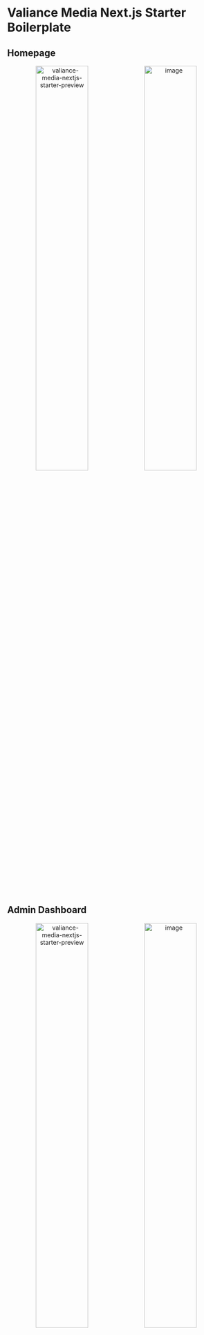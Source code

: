 # Valiance Media Next.js Starter Boilerplate

## Homepage
<p align="center">
  <img src="https://github.com/user-attachments/assets/18bcfa52-7716-4c04-9eb9-4daf86f94297" alt="valiance-media-nextjs-starter-preview" width="49%" />
  <img src="https://github.com/user-attachments/assets/c8d6405a-36de-4295-a78e-31bcc65d6a05" alt="image" width="49%" />
</p>

## Admin Dashboard
<p align="center">
  <img src="https://github.com/user-attachments/assets/4467133b-a70d-41e6-ae4a-98ab6eadc103" alt="valiance-media-nextjs-starter-preview" width="49%" />
  <img src="https://github.com/user-attachments/assets/03770c68-f2e3-465c-ba45-0420c49b0724" alt="image" width="49%" />
</p>

## Manage Pages
<p align="center">
  <img src="https://github.com/user-attachments/assets/6e0ff488-817b-4f7d-acdd-7de121ffb916" alt="valiance-media-nextjs-starter-preview" width="49%" />
  <img src="https://github.com/user-attachments/assets/98273f47-4bcf-4067-a1d2-a7f917b2f1db" alt="image" width="49%" />
</p>

## SEO Dashboard
<p align="center">
  <img src="https://github.com/user-attachments/assets/cd01fba4-0825-45b0-bb60-37711a31ddb9" alt="valiance-media-nextjs-starter-preview" width="49%" />
  <img src="https://github.com/user-attachments/assets/c26b7647-1788-4a54-861f-bb027d156f8a" alt="image" width="49%" />
</p>

## Application Settings
<p align="center">
  <img src="https://github.com/user-attachments/assets/f61d3e1f-a9dc-4066-aabd-369536c14b37" alt="valiance-media-nextjs-starter-preview" width="49%" />
  <img src="https://github.com/user-attachments/assets/4472540e-c69e-40ee-ab7d-246312598249" alt="image" width="49%" />
</p>

A production-ready Next.js boilerplate with built-in SEO optimization, content management system, and modern development practices. Created by [Valiance Media LLC](https://valiancemedia.com) to accelerate the development of professional marketing websites and web applications.

## 🚀 Features

### Advanced SEO Management
- **Visual SEO Dashboard**: Complete SEO health monitoring with actionable insights
- **Multi-Sitemap Architecture**: Automatic generation of separate sitemaps for pages, blog posts, and categories
- **Schema Markup Generator**: Visual interface for 13+ schema types (Article, Product, FAQ, HowTo, Event, etc.)
- **Social Media Previews**: Live preview of content on Twitter, Facebook, and LinkedIn
- **Redirect Management**: Intelligent redirect system with chain and circular redirect prevention
- **Robots.txt Editor**: GUI editor with validation and best practices
- **Meta Tag Automation**: Automatic generation of optimal meta tags for all pages
- **Search Console Integration**: Direct integration with verification codes

### Professional Content Management System
- **Comprehensive Admin Dashboard**: Multi-tab interface with Overview, Content, and System management
- **Visual Blog Editor**: Rich text editor with formatting tools, image management, and SEO fields
- **GitHub CMS Integration**: Production-ready GitHub API for serverless deployments
- **Page Management System**: CRUD operations for static pages with individual SEO settings
- **Category Management**: Full category system with descriptions, slugs, and post counting
- **Draft/Published Workflow**: Complete content workflow with featured content highlighting
- **Content Organization**: Tags, categories, reading time, and author management
- **Bulk Operations**: Manage multiple posts and pages efficiently

### System Configuration & Monitoring
- **Multi-Provider Email Support**: SMTP, SendGrid, Mailgun, Postmark, and Resend
- **Analytics Integration**: Google Analytics, Facebook Pixel, Hotjar, Microsoft Clarity
- **Site Verification**: Google, Bing, Yandex, Pinterest verification management
- **Real-time Health Monitoring**: System status indicators for all components
- **Environment Variable Validation**: Automatic checking of required configurations
- **Performance Metrics**: Publishing rates, content statistics, system health scores

### Developer Experience
- **TypeScript**: Full type safety across the application with proper interfaces
- **Tailwind CSS**: Utility-first CSS framework with custom blue-based theme
- **Theme System**: Built-in dark/light mode with CSS variables
- **Component Library**: 50+ reusable UI components with consistent naming
- **ESLint & Prettier**: Code quality and formatting enforcement
- **Design System**: Comprehensive typography and spacing system
- **Edge-Compatible Auth**: Authentication system optimized for edge runtime with security features
- **API Documentation**: Well-structured RESTful endpoints

### Production Ready
- **Performance Optimized**: 95+ Lighthouse scores, optimized for Core Web Vitals
- **Mobile-First Design**: Responsive layouts with touch-friendly interfaces
- **Security Features**: CSRF protection, XSS prevention, secure authentication with brute-force protection and session management
- **Deployment Ready**: Optimized for Vercel, Netlify, and other platforms
- **Legal Compliance**: Privacy Policy and Terms of Service templates
- **Accessibility**: WCAG 2.1 AA compliant components

## 📦 Quick Start

### Prerequisites
- Node.js 18+ 
- npm or yarn or pnpm
- Git (for GitHub CMS features)

### Installation

1. **Clone the repository:**
```bash
git clone https://github.com/valiance-media/nextjs-starter.git my-project
cd my-project
```

2. **Install dependencies:**
```bash
npm install
```

3. **Set up authentication (Required for Admin Access):**
```bash
# Run the auth setup script
npm run setup-auth

# Or manually create .env.local with:
ADMIN_USERNAME=your-admin-username
ADMIN_PASSWORD_HASH=your-hashed-password
SESSION_SECRET=your-session-secret
```

4. **Configure environment variables:**
```bash
# Create .env.local file
cp .env.example .env.local

# Edit .env.local with your values
NEXT_PUBLIC_SITE_URL=http://localhost:3000
```

5. **Update the SEO configuration:**
- Edit `src/seo/seo.config.ts` with your company information
- Update site URL, social media links, and verification codes

6. **Generate favicon assets:**
- Go to [favicon.io/favicon-converter/](https://favicon.io/favicon-converter/)
- Upload your logo (512x512px or larger recommended)
- Download and extract files to `public/favicon/`

7. **Run the development server:**
```bash
npm run dev
```

Open [http://localhost:3000](http://localhost:3000) to see your site.
Access the admin dashboard at [http://localhost:3000/admin](http://localhost:3000/admin)

## 🎨 Admin Dashboard

### Accessing the Admin Panel
1. Navigate to `/admin/login`
2. Use the credentials you set up in `.env.local`
3. Access the comprehensive dashboard at `/admin`
4. Note: The system includes automatic account lockout after failed login attempts and session timeout for security

### Dashboard Features

#### Overview Tab
- **Quick Actions**: Create new posts/pages, manage categories, access SEO settings
- **Statistics Cards**: Total posts, published, drafts, pages count
- **Recent Posts**: Quick access with inline editing capabilities
- **System Status**: Real-time monitoring of GitHub, Email, Analytics, SEO configuration
- **Categories Overview**: Visual breakdown with post counts
- **Performance Metrics**: Publishing rates and content health scores

#### Content Tab
- **Blog Management**: Create, edit, delete posts with rich text editor
- **Page Management**: Static page CRUD operations with SEO settings
- **Category Management**: Organize content with hierarchical categories
- **Redirect Management**: Create and manage URL redirects with chain prevention

#### System Tab
- **Configuration Center**: Access all system settings from one place
- **Integration Management**: GitHub, Email, Analytics configuration
- **Site Files**: Quick access to sitemap.xml and robots.txt
- **Settings Page**: Comprehensive configuration interface

### Content Editor Features
- **Rich Text Editing**: Headings, formatting, lists, links, images, code blocks
- **SEO Optimization**: Meta title, description, keywords, schema markup
- **Media Management**: Upload and manage images through GitHub integration
- **Draft System**: Save drafts and publish when ready
- **Featured Content**: Highlight important posts
- **Categories & Tags**: Organize content effectively
- **Author Attribution**: Track content creators
- **Reading Time**: Automatic calculation

## 🎯 SEO Management

### SEO Dashboard (`/admin/seo`)
Access the comprehensive SEO management interface with multiple tabs:

#### Configuration Tab
- **Visual Config Editor**: Modify seo.config.ts through GUI
- **Social Media Settings**: Configure Open Graph and Twitter Cards
- **Analytics Setup**: Integrate tracking codes
- **Verification Codes**: Manage search engine verifications

#### Redirects Tab
- **Smart Redirect Management**: Create, edit, delete redirects
- **Chain Prevention**: Automatic detection and prevention of redirect chains
- **Circular Detection**: Prevents A→B→A redirect loops
- **Bulk Updates**: Update multiple redirects when chains are detected

#### Schema Markup Tab
- **Schema Generator**: Visual interface for creating structured data
- **13+ Schema Types**: Article, Product, FAQ, HowTo, Event, Service, etc.
- **Auto-population**: Schemas populate with page data automatically
- **Validation Tools**: Direct links to Google Rich Results Test
- **Export JSON-LD**: Copy generated schemas for external use

#### SEO Health Tab
- **Meta Tag Analysis**: Check all pages for proper meta tags
- **Sitemap Status**: Monitor sitemap generation and content
- **Schema Coverage**: Track which pages have structured data
- **Performance Metrics**: SEO-related performance indicators

### Schema Markup System

The boilerplate includes advanced schema markup support:

**Supported Schema Types:**
- Organization / LocalBusiness / Person
- Article / BlogPosting / NewsArticle  
- Product / Service / Review
- FAQ / HowTo / Recipe
- Event / Course / JobPosting
- Video / SoftwareApplication
- Website / BreadcrumbList

**Features:**
- Visual schema editor in blog/page editors
- Automatic schema generation based on content
- Multiple schemas per page support
- Schema validation and testing tools

## 🔧 Configuration

### Environment Variables

```env
# Required
NEXT_PUBLIC_SITE_URL=https://yoursite.com

# Admin Authentication (Required for Admin Access)
ADMIN_USERNAME=admin
ADMIN_PASSWORD_HASH=hashed-password-here
SESSION_SECRET=your-session-secret

# GitHub CMS (For Production Content Management)
GITHUB_TOKEN=ghp_xxxxxxxxxxxxxxxxxxxx
GITHUB_OWNER=your-username
GITHUB_REPO=your-repo-name
GITHUB_BRANCH=main

# Email Configuration (Choose One Provider)
# SMTP
SMTP_HOST=smtp.gmail.com
SMTP_PORT=587
SMTP_USER=your-email@gmail.com
SMTP_PASS=your-app-password

# OR SendGrid
SENDGRID_API_KEY=SG.xxxxxxxxxxxxx

# OR Mailgun
MAILGUN_API_KEY=key-xxxxxxxxxxxxx
MAILGUN_DOMAIN=mg.yourdomain.com

# OR Postmark
POSTMARK_API_KEY=xxxxxxxxxxxxx

# OR Resend
RESEND_API_KEY=re_xxxxxxxxxxxxx

# Analytics (Optional)
NEXT_PUBLIC_GA_MEASUREMENT_ID=G-XXXXXXXXXX
NEXT_PUBLIC_FB_PIXEL_ID=XXXXXXXXXX
NEXT_PUBLIC_HOTJAR_ID=XXXXXXXXXX
NEXT_PUBLIC_CLARITY_ID=XXXXXXXXXX

# Site Verification (Optional)
NEXT_PUBLIC_GOOGLE_SITE_VERIFICATION=XXXXXXXXXX
NEXT_PUBLIC_BING_SITE_VERIFICATION=XXXXXXXXXX
NEXT_PUBLIC_YANDEX_SITE_VERIFICATION=XXXXXXXXXX
NEXT_PUBLIC_PINTEREST_SITE_VERIFICATION=XXXXXXXXXX

# Development Options
DISABLE_ADMIN_AUTH=true  # Disable auth in development
```

### SEO Configuration
All SEO settings are centralized in `src/seo/seo.config.ts`:

```typescript
export const seoConfig = {
  siteName: 'Your Company',
  siteUrl: 'https://yoursite.com',
  defaultTitle: 'Your Default Title',
  defaultDescription: 'Your default description',
  defaultKeywords: ['keyword1', 'keyword2'],
  
  // Social Media
  social: {
    twitter: '@yourhandle',
    facebook: 'yourpage',
    instagram: 'yourprofile',
    linkedin: 'company/yourcompany'
  },
  
  // Organization Schema
  organization: {
    name: 'Your Company',
    logo: '/logos/logo.png',
    contactEmail: 'contact@yoursite.com'
  }
};
```

### Theme Customization
- Edit `src/styles/themes.ts` for color schemes
- Modify `tailwind.config.js` for design tokens
- Update CSS variables in `src/styles/globals.css`
- Customize typography system for brand consistency

## 📁 Project Structure

```
├── public/
│   ├── favicon/          # Favicon assets
│   ├── images/           # Static images
│   ├── logos/            # Company logos
│   └── blog-content/     # Blog post content (JSON files)
│       └── images/       # Blog post images
├── src/
│   ├── app/              # Next.js app router pages
│   │   ├── admin/        # Admin CMS pages
│   │   │   ├── page.tsx  # Enhanced admin dashboard
│   │   │   ├── blog/     # Blog management
│   │   │   ├── pages/    # Page management
│   │   │   ├── seo/      # SEO dashboard
│   │   │   ├── settings/ # System settings
│   │   │   └── categories/ # Category management
│   │   ├── api/          # API routes
│   │   │   └── admin/    # Admin API endpoints
│   │   ├── blog/         # Public blog pages
│   │   └── (pages)/      # Static pages
│   ├── components/       # Reusable components
│   │   ├── admin/        # Admin-specific components
│   │   │   ├── seo/      # SEO management components
│   │   │   └── blog/     # Blog editor components
│   │   └── ui/           # UI components
│   ├── seo/              # SEO utilities
│   ├── lib/              # Utility functions
│   │   ├── auth.ts       # Authentication
│   │   ├── github-cms.ts # GitHub integration
│   │   └── redirects.ts  # Redirect management
│   └── middleware.ts     # Auth middleware
```

## 🚢 Deployment

### Vercel (Recommended)
1. Push your code to GitHub
2. Import your repository on [Vercel](https://vercel.com)
3. Add all environment variables in Vercel dashboard
4. Deploy

### Production Content Management

For production environments, the GitHub CMS integration allows you to:
- Create and edit content without database
- Automatic deployments on content changes
- Version control for all content
- Works perfectly with Vercel/Netlify

### Setting up GitHub CMS:
1. Create a GitHub Personal Access Token
2. Add token and repository details to environment variables
3. Content changes will trigger automatic deployments

## 📊 API Endpoints

### Public Endpoints
- `GET /api/blog` - List all published blog posts
- `GET /api/blog/[slug]` - Get single blog post
- `GET /sitemap.xml` - Dynamic sitemap
- `GET /robots.txt` - Robots file

### Admin Endpoints (Protected)
- `POST /api/admin/auth/login` - Admin login
- `POST /api/admin/auth/logout` - Admin logout
- `GET /api/admin/dashboard` - Dashboard statistics
- `POST /api/admin/blog-post` - Create blog post
- `PUT /api/admin/blog-post` - Update blog post
- `DELETE /api/admin/blog-post` - Delete blog post
- `GET /api/admin/pages` - List pages
- `POST /api/admin/pages` - Create page
- `GET /api/admin/seo` - SEO configuration
- `PUT /api/admin/seo` - Update SEO settings
- `GET /api/admin/settings/env-status` - Check environment variables
- `POST /api/admin/redirects` - Manage redirects

## ⚡ Performance

This boilerplate is optimized for:
- **Lighthouse Score**: 95+ across all metrics
- **Core Web Vitals**: Optimized for LCP, FID, and CLS
- **SEO Score**: 100/100 on most SEO analyzers
- **Accessibility**: WCAG 2.1 AA compliant
- **Page Speed**: Sub-second load times with proper caching

## 🛠️ Built With

- [Next.js 15](https://nextjs.org/) - React framework with App Router
- [TypeScript](https://www.typescriptlang.org/) - Type safety
- [Tailwind CSS](https://tailwindcss.com/) - Utility-first CSS
- [React 19](https://react.dev/) - UI library

## 📄 License

This project is licensed under the MIT License - see the [LICENSE](LICENSE) file for details.

## 🤝 Contributing

Contributions are welcome! Please feel free to submit a Pull Request.

## 💼 About Valiance Media

[Valiance Media LLC](https://valiancemedia.com) creates innovative in-house software solutions and e-commerce brands. We build digital products that drive growth and deliver exceptional user experiences.

### Contact
- Website: [valiancemedia.com](https://valiancemedia.com)
- Email: contact@valiancemedia.com

---

**Made with ❤️ by Valiance Media LLC**

*Building digital excellence, one project at a time.*
